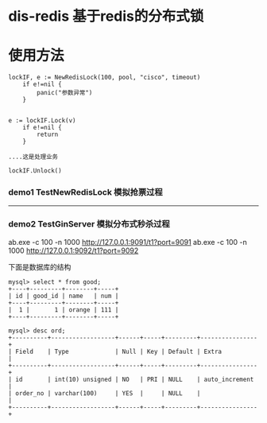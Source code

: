 # dis-redis 基于redis的分布式锁

# 使用方法
```cassandraql
lockIF, e := NewRedisLock(100, pool, "cisco", timeout)
	if e!=nil {
		panic("参数异常")
	}


e := lockIF.Lock(v)
	if e!=nil {
		return
	}

....这是处理业务

lockIF.Unlock()

```


### demo1 TestNewRedisLock 模拟抢票过程
------------------------------------------------------------------------
###  demo2  TestGinServer  模拟分布式秒杀过程
ab.exe -c 100 -n 1000  http://127.0.0.1:9091/t1?port=9091
ab.exe -c 100 -n 1000  http://127.0.0.1:9092/t1?port=9092

下面是数据库的结构
```cassandraql
mysql> select * from good;
+----+---------+--------+-----+
| id | good_id | name   | num |
+----+---------+--------+-----+
|  1 |       1 | orange | 111 |
+----+---------+--------+-----+
```

```cassandraql
mysql> desc ord;
+----------+------------------+------+-----+---------+----------------+
| Field    | Type             | Null | Key | Default | Extra          |
+----------+------------------+------+-----+---------+----------------+
| id       | int(10) unsigned | NO   | PRI | NULL    | auto_increment |
| order_no | varchar(100)     | YES  |     | NULL    |                |
+----------+------------------+------+-----+---------+----------------+
```
